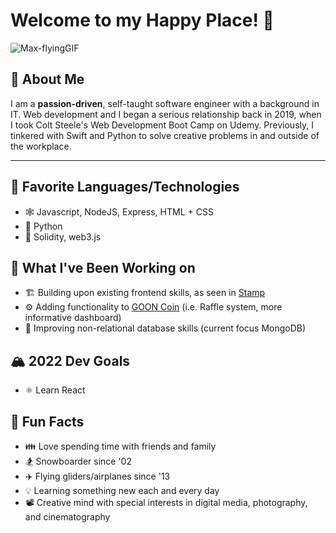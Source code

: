 # Welcome to my Happy Place! 👋
![Max-flyingGIF](https://user-images.githubusercontent.com/23141894/152078843-6f108d8d-e512-454a-b4cd-ffe549e29e4b.gif)

## 📝 About Me
I am a **passion-driven**, self-taught software engineer with a background in IT. Web development and I began a serious relationship back in 2019, when I took Colt Steele's Web Development Boot Camp on Udemy. Previously, I tinkered with Swift and Python to solve creative problems in and outside of the workplace.

---

## 🌟 Favorite Languages/Technologies
- 🕸 Javascript, NodeJS, Express, HTML + CSS 
- 🐍 Python
- 🔗 Solidity, web3.js

## 🔨 What I've Been Working on
- 🏗️ Building upon existing frontend skills, as seen in [Stamp](https://github.com/snowboardit/ThesisTesting)
- ⚙️ Adding functionality to [GOON Coin](https://github.com/snowboardit/GOONCoin) (i.e. Raffle system, more informative dashboard)
- 💾 Improving non-relational database skills (current focus MongoDB)

## 🏔 2022 Dev Goals
- ⚛️ Learn React

## 🎈 Fun Facts
- 👪 Love spending time with friends and family
- 🏂 Snowboarder since '02
- ✈️ Flying gliders/airplanes since '13
- 💡 Learning something new each and every day
- 📽️ Creative mind with special interests in digital media, photography, and cinematography
